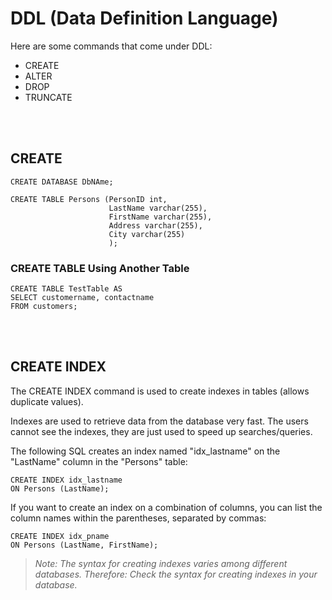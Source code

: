 # DDL (Data Definition Language)

Here are some commands that come under DDL:

- CREATE
- ALTER
- DROP
- TRUNCATE

<br><br>

## CREATE

```
CREATE DATABASE DbNAme;

```

```
CREATE TABLE Persons (PersonID int,
                      LastName varchar(255),
                      FirstName varchar(255),
                      Address varchar(255),
                      City varchar(255)
                      );

```

### CREATE TABLE Using Another Table

```
CREATE TABLE TestTable AS
SELECT customername, contactname
FROM customers;
```

<br><br>

## CREATE INDEX

The CREATE INDEX command is used to create indexes in tables (allows duplicate values).

Indexes are used to retrieve data from the database very fast. The users cannot see the indexes, they are just used to speed up searches/queries.

The following SQL creates an index named "idx_lastname" on the "LastName" column in the "Persons" table:

```
CREATE INDEX idx_lastname
ON Persons (LastName);
```

If you want to create an index on a combination of columns, you can list the column names within the parentheses, separated by commas:

```
CREATE INDEX idx_pname
ON Persons (LastName, FirstName);
```

> <i>Note: The syntax for creating indexes varies among different databases. Therefore: Check the syntax for creating indexes in your database.</i>
